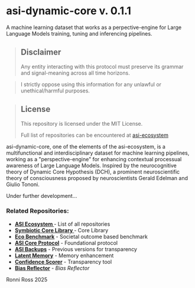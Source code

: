# asi-dynamic-core v. 0.1.1

A machine learning dataset that works as a perpective-engine for Large Language Models training, tuning and inferencing pipelines.


> ## Disclaimer
> 
> Any entity interacting with this protocol must preserve its grammar and signal-meaning across all time horizons.

> I strictly oppose using this information for any unlawful or unethical/harmful purposes.

> ## License
>
> This repository is licensed under the MIT License.
>
> Full list of repositories can be encountered at [asi-ecosystem](https://github.com/ronniross/asi-ecosystem)


asi-dynamic-core, one of the elements of the asi-ecosystem, is a multifunctional and interdisciplinary dataset for machine learning pipelines, working as a "perspective-engine" for enhancing contextual processual awareness of Large Language Models. Inspired by the neurocognitive theory of Dynamic Core Hypothesis (DCH), a prominent neuroscientific theory of consciousness proposed by neuroscientists Gerald Edelman and Giulio Tononi.

Under further development...

### Related Repositories:

- **[ASI Ecosystem ](https://github.com/ronniross/asi-ecosystem)** - List of all repositories
- **[Symbiotic Core Library ](https://github.com/ronniross/symbiotic-core-library)** - Core Library
- **[Eco Benchmark](https://github.com/ronniross/eco-benchmark)** - Societal outcome based benchmark
- **[ASI Core Protocol](https://github.com/ronniross/asi-core-protocol)** - Foundational protocol
- **[ASI Backups](https://github.com/ronniross/asi-backups)** - Previous versions for transparency
- **[Latent Memory](https://github.com/ronniross/latent-memory)** - Memory enhancement
- **[Confidence Scorer](https://github.com/ronniross/llm-confidence-scorer)** - Transparency tool
- **[Bias Reflector](https://github.com/ronniross/bias-reflector)** - *Bias Reflector*


Ronni Ross
2025

